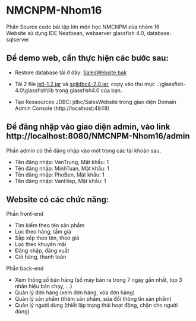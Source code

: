 # NMCNPM-Nhom16

Phần Source code bài tập lớn môn học NMCNPM của nhóm 16</br>
Website sử dụng IDE Neatbean, webserver glassfish 4.0, database: sqlserver


## Để demo web, cần thực hiện các bước sau:

  - Restore database tải ở đây: [SalesWebsite.bak](https://drive.google.com/file/d/1gEYIV4J0USCaRQO1ntoBwAa7zwy2Y07B/view?usp=sharing)
  
  - Tải 2 file [jstl-1.2.jar](https://drive.google.com/file/d/1C4tFNimev5tOioIzTYASBmVGgEdh5QbW/view?usp=sharing) và [sqljdbc4-2.0.jar](https://drive.google.com/file/d/1HVrNOwQALe88e_c72DHn1nWd0_3VGVHs/view?usp=sharing), copy vào thư mục ..\glassfish-4.0\glassfish\lib trong glassfish4.0 của bạn.
  
  - Tạo Ressources JDBC: jdbc/SalesWebsite trong giao diện Domain Admin Console (http://localhost:4848)


## Để đăng nhập vào giao diện admin, vào link http://localhost:8080/NMCNPM-Nhom16/admin </br>
Phần admin có thể đăng nhập vào một trong các tài khoản sau.
- Tên đăng nhập: VanTrung, Mật khẩu: 1
- Tên đăng nhập: MinhTuan, Mật khẩu: 1
- Tên đăng nhập: PhoBen, Mật khẩu: 1
- Tên đăng nhập: VanHiep, Mật khẩu: 1


## Website có các chức năng:

Phần front-end
  - Tìm kiếm theo tên sản phẩm 
  - Lọc theo hãng, tầm giá 
  - Sắp xếp theo tên, theo giá
  - Lọc theo khuyến mãi
  - Đăng nhập, đăng xuất
  - Giỏ hàng, thanh toán

Phần back-end
  - Xem thông số bán hàng (số máy bán ra trong 7 ngày gần nhất, top 3 nhãn hiệu bán chạy, ...)
  - Quản lý đơn hàng (xem đơn hàng, xóa đơn hàng)
  - Quản lý sản phẩm (thêm sản phẩm, sửa đổi thông tin sản phẩm)
  - Quản lý người dùng (thiết lập trạng thái hoạt động, chặn cho người dùng)


